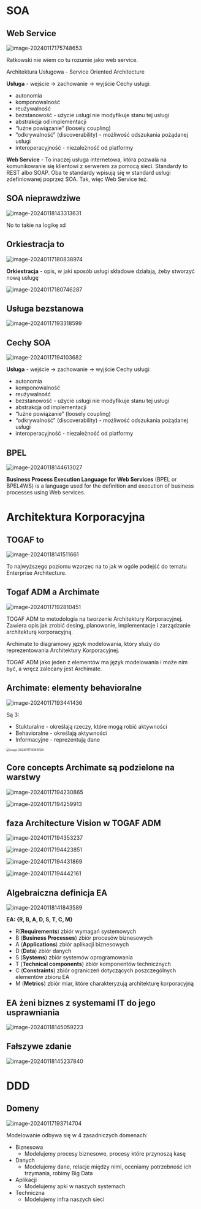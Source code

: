 # SOA

## Web Service

![image-20240117175748653](img/image-20240117175748653.png)

Ratkowski nie wiem co tu rozumie jako web service. 

Architektura Usługowa - Service Oriented Architecture

**Usługa** - wejście -> zachowanie -> wyjście
Cechy usługi:

- autonomia
- komponowalność
- reużywalność
- bezstanowość - użycie usługi nie modyfikuje stanu tej usługi
- abstrakcja od implementacji
- “luźne powiązanie” (loosely coupling)
- “odkrywalność” (discoverability) - możliwość odszukania pożądanej usługi
- interoperacyjność - niezależność od platformy

**Web Service** - To inaczej usługa internetowa, która pozwala na komunikowanie się klientowi z serwerem za pomocą sieci. Standardy to REST albo SOAP. Oba te standardy wpisują się w standard usługi zdefiniowanej poprzez SOA. Tak, więc Web Service też.

## SOA nieprawdziwe

![image-20240118143313631](img/image-20240118143313631.png)

No to takie na logikę xd

## Orkiestracja to

![image-20240117180838974](img/image-20240117180838974.png)

**Orkiestracja** - opis, w jaki sposób usługi składowe działają, żeby stworzyć nową usługę

![image-20240117180746287](img/image-20240117180746287.png)

## Usługa bezstanowa

![image-20240117193318599](img/image-20240117193318599.png)

## Cechy SOA

![image-20240117194103682](img/image-20240117194103682.png)

**Usługa** - wejście -> zachowanie -> wyjście
Cechy usługi:

- autonomia
- komponowalność
- reużywalność
- bezstanowość - użycie usługi nie modyfikuje stanu tej usługi
- abstrakcja od implementacji
- “luźne powiązanie” (loosely coupling)
- “odkrywalność” (discoverability) - możliwość odszukania pożądanej usługi
- interoperacyjność - niezależność od platformy

## BPEL

![image-20240118144613027](img/image-20240118144613027.png)

**Business Process Execution Language for Web Services** (BPEL or BPEL4WS) is a language used for the definition and execution of business processes using Web services.

# Architektura Korporacyjna

## TOGAF to

![image-20240118141511661](img/image-20240118141511661.png)

To najwyższego poziomu wzorzec na to jak w ogóle podejść do tematu Enterprise Architecture. 

## Togaf ADM a Archimate

![image-20240117192810451](img/image-20240117192810451.png)

TOGAF ADM to metodologia na tworzenie Architektury Korporacyjnej. Zawiera opis jak zrobić desing, planowanie, implementacje i zarządzanie architekturą korporacyjną. 

Archimate to diagramowy język modelowania, który służy do reprezentowania Architektury Korporacyjnej.

TOGAF ADM jako jeden z elementów ma język modelowania i może nim być, a wręcz zalecany jest Archimate. 

## Archimate: elementy behavioralne

![image-20240117193441436](img/image-20240117193441436.png)

Są 3:

- Stukturalne - określają rzeczy, które mogą robić aktywności
- Behavioralne - określają aktywności
- Informacyjne - reprezentują dane

<img src="img/image-20240117193610124.png" alt="image-20240117193610124" style="zoom:50%;" />

## Core concepts Archimate są podzielone na warstwy

![image-20240117194230865](img/image-20240117194230865.png)

![image-20240117194259913](img/image-20240117194259913.png)

## faza Architecture Vision w TOGAF ADM

![image-20240117194353237](img/image-20240117194353237.png)

![image-20240117194423851](img/image-20240117194423851.png)

![image-20240117194431869](img/image-20240117194431869.png)

![image-20240117194442161](img/image-20240117194442161.png)

## Algebraiczna definicja EA

![image-20240118141843589](img/image-20240118141843589.png)

**EA: {R, B, A, D, S, T, C, M}**

- R(**Requirements**) zbiór wymagań systemowych
- B (**Business Processes**) zbiór procesów biznesowych
- A (**Applications**) zbiór aplikacji biznesowych
- D (**Data**) zbiór danych
- S (**Systems**) zbiór systemów oprogramowania
- T (**Technical components**) zbiór komponentów technicznych
- C (**Constraints**) zbiór ograniczeń dotyczących poszczególnych elementów zbioru EA
- M (**Metrics**) zbiór miar, które charakteryzują architekturę korporacyjną

## EA żeni biznes z systemami IT do jego usprawniania

![image-20240118145059223](img/image-20240118145059223.png)

## Fałszywe zdanie

![image-20240118145237840](img/image-20240118145237840.png)



# DDD

## Domeny

![image-20240117193714704](img/image-20240117193714704.png)

Modelowanie odbywa się w 4 zasadniczych domenach:

- Biznesowa
  - Modelujemy procesy biznesowe, procesy które przynoszą kasę
- Danych
  - Modelujemy dane, relacje między nimi, oceniamy potrzebność ich trzymania, robimy Big Data
- Aplikacji
  - Modelujemy apki w naszych systemach
- Techniczna
  - Modelujemy infra naszych sieci



